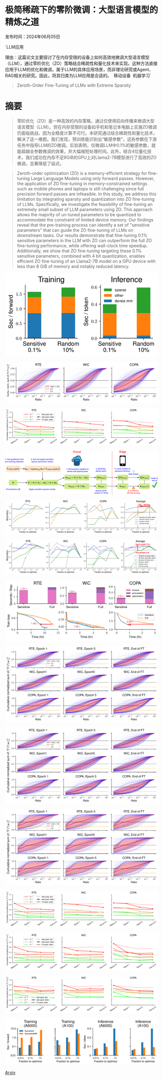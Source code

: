 # 极简稀疏下的零阶微调：大型语言模型的精炼之道

发布时间：2024年06月05日

`LLM应用

理由：这篇论文主要探讨了在内存受限的设备上如何高效地微调大型语言模型（LLM），通过零阶优化（ZO）策略结合稀疏性和量化技术来实现。这种方法直接应用于LLM的优化和微调，属于LLM的具体应用场景，而非理论研究或Agent、RAG相关的研究。因此，将其归类为LLM应用是合适的。` `移动设备` `机器学习`

> Zeroth-Order Fine-Tuning of LLMs with Extreme Sparsity

# 摘要

> 零阶优化（ZO）是一种高效的内存策略，通过仅使用前向传播来微调大型语言模型（LLM）。但在内存受限的设备如手机和笔记本电脑上实施ZO微调仍面临挑战，因为全精度计算不可行。本研究通过结合稀疏性和量化技术，解决了这一难题。我们发现，预训练能识别出“敏感参数”，这些参数在下游任务中指导LLM的ZO微调。实验表明，仅微调LLM中0.1%的敏感参数，就能超越全参数微调的效果，并大幅缩短处理时间。此外，结合4位量化技术，我们成功在内存不足8GiB的GPU上对Llama2-7B模型进行了高效的ZO微调，显著降低了延迟。

> Zeroth-order optimization (ZO) is a memory-efficient strategy for fine-tuning Large Language Models using only forward passes. However, the application of ZO fine-tuning in memory-constrained settings such as mobile phones and laptops is still challenging since full precision forward passes are infeasible. In this study, we address this limitation by integrating sparsity and quantization into ZO fine-tuning of LLMs. Specifically, we investigate the feasibility of fine-tuning an extremely small subset of LLM parameters using ZO. This approach allows the majority of un-tuned parameters to be quantized to accommodate the constraint of limited device memory. Our findings reveal that the pre-training process can identify a set of "sensitive parameters" that can guide the ZO fine-tuning of LLMs on downstream tasks. Our results demonstrate that fine-tuning 0.1% sensitive parameters in the LLM with ZO can outperform the full ZO fine-tuning performance, while offering wall-clock time speedup. Additionally, we show that ZO fine-tuning targeting these 0.1% sensitive parameters, combined with 4 bit quantization, enables efficient ZO fine-tuning of an Llama2-7B model on a GPU device with less than 8 GiB of memory and notably reduced latency.

![极简稀疏下的零阶微调：大型语言模型的精炼之道](../../../paper_images/2406.02913/x1.png)

![极简稀疏下的零阶微调：大型语言模型的精炼之道](../../../paper_images/2406.02913/x2.png)

![极简稀疏下的零阶微调：大型语言模型的精炼之道](../../../paper_images/2406.02913/x3.png)

![极简稀疏下的零阶微调：大型语言模型的精炼之道](../../../paper_images/2406.02913/x4.png)

![极简稀疏下的零阶微调：大型语言模型的精炼之道](../../../paper_images/2406.02913/x5.png)

![极简稀疏下的零阶微调：大型语言模型的精炼之道](../../../paper_images/2406.02913/x6.png)

![极简稀疏下的零阶微调：大型语言模型的精炼之道](../../../paper_images/2406.02913/x7.png)

![极简稀疏下的零阶微调：大型语言模型的精炼之道](../../../paper_images/2406.02913/x8.png)

![极简稀疏下的零阶微调：大型语言模型的精炼之道](../../../paper_images/2406.02913/x9.png)

![极简稀疏下的零阶微调：大型语言模型的精炼之道](../../../paper_images/2406.02913/x10.png)

![极简稀疏下的零阶微调：大型语言模型的精炼之道](../../../paper_images/2406.02913/x11.png)

![极简稀疏下的零阶微调：大型语言模型的精炼之道](../../../paper_images/2406.02913/x12.png)

![极简稀疏下的零阶微调：大型语言模型的精炼之道](../../../paper_images/2406.02913/x13.png)

![极简稀疏下的零阶微调：大型语言模型的精炼之道](../../../paper_images/2406.02913/x14.png)

[Arxiv](https://arxiv.org/abs/2406.02913)
